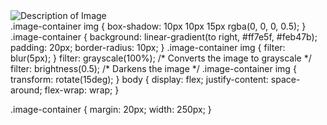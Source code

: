 <!DOCTYPE html>
<html lang="en">
<head>
    <meta charset="UTF-8">
    <meta name="viewport" content="width=device-width, initial-scale=1.0">
    <title>CSS3 Image Manipulation</title>
    <link rel="stylesheet" href="styles.css">
</head>
<body>
    <div class="image-container">
        <img src="your-image-file.jpg" alt="Description of Image">
    </div>
</body>
</html>
.image-container img {
    box-shadow: 10px 10px 15px rgba(0, 0, 0, 0.5);
}
.image-container {
    background: linear-gradient(to right, #ff7e5f, #feb47b);
    padding: 20px;
    border-radius: 10px;
}
.image-container img {
    filter: blur(5px);
}
filter: grayscale(100%);  /* Converts the image to grayscale */
filter: brightness(0.5);  /* Darkens the image */
.image-container img {
    transform: rotate(15deg);
}
body {
    display: flex;
    justify-content: space-around;
    flex-wrap: wrap;
}

.image-container {
    margin: 20px;
    width: 250px;
}
